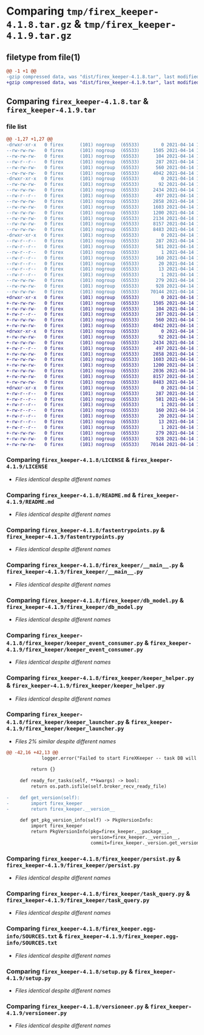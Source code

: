# Comparing `tmp/firex_keeper-4.1.8.tar.gz` & `tmp/firex_keeper-4.1.9.tar.gz`

## filetype from file(1)

```diff
@@ -1 +1 @@
-gzip compressed data, was "dist/firex_keeper-4.1.8.tar", last modified: Wed Apr 14 17:45:07 2021, max compression
+gzip compressed data, was "dist/firex_keeper-4.1.9.tar", last modified: Wed Apr 14 19:45:29 2021, max compression
```

## Comparing `firex_keeper-4.1.8.tar` & `firex_keeper-4.1.9.tar`

### file list

```diff
@@ -1,27 +1,27 @@
-drwxr-xr-x   0 firex      (101) nogroup  (65533)        0 2021-04-14 17:45:07.000000 firex_keeper-4.1.8/
--rw-rw-rw-   0 firex      (101) nogroup  (65533)     1505 2021-04-14 17:44:53.000000 firex_keeper-4.1.8/LICENSE
--rw-rw-rw-   0 firex      (101) nogroup  (65533)      104 2021-04-14 17:44:53.000000 firex_keeper-4.1.8/MANIFEST.in
--rw-r--r--   0 firex      (101) nogroup  (65533)      287 2021-04-14 17:45:07.000000 firex_keeper-4.1.8/PKG-INFO
--rw-rw-rw-   0 firex      (101) nogroup  (65533)      560 2021-04-14 17:44:53.000000 firex_keeper-4.1.8/README.md
--rw-rw-rw-   0 firex      (101) nogroup  (65533)     4042 2021-04-14 17:44:53.000000 firex_keeper-4.1.8/fastentrypoints.py
-drwxr-xr-x   0 firex      (101) nogroup  (65533)        0 2021-04-14 17:45:07.000000 firex_keeper-4.1.8/firex_keeper/
--rw-rw-rw-   0 firex      (101) nogroup  (65533)       92 2021-04-14 17:44:53.000000 firex_keeper-4.1.8/firex_keeper/__init__.py
--rw-rw-rw-   0 firex      (101) nogroup  (65533)     2434 2021-04-14 17:44:53.000000 firex_keeper-4.1.8/firex_keeper/__main__.py
--rw-r--r--   0 firex      (101) nogroup  (65533)      497 2021-04-14 17:45:07.000000 firex_keeper-4.1.8/firex_keeper/_version.py
--rw-rw-rw-   0 firex      (101) nogroup  (65533)     2858 2021-04-14 17:44:53.000000 firex_keeper-4.1.8/firex_keeper/db_model.py
--rw-rw-rw-   0 firex      (101) nogroup  (65533)     1603 2021-04-14 17:44:53.000000 firex_keeper-4.1.8/firex_keeper/keeper_event_consumer.py
--rw-rw-rw-   0 firex      (101) nogroup  (65533)     1200 2021-04-14 17:44:53.000000 firex_keeper-4.1.8/firex_keeper/keeper_helper.py
--rw-rw-rw-   0 firex      (101) nogroup  (65533)     2134 2021-04-14 17:44:53.000000 firex_keeper-4.1.8/firex_keeper/keeper_launcher.py
--rw-rw-rw-   0 firex      (101) nogroup  (65533)     8157 2021-04-14 17:44:53.000000 firex_keeper-4.1.8/firex_keeper/persist.py
--rw-rw-rw-   0 firex      (101) nogroup  (65533)     8483 2021-04-14 17:44:53.000000 firex_keeper-4.1.8/firex_keeper/task_query.py
-drwxr-xr-x   0 firex      (101) nogroup  (65533)        0 2021-04-14 17:45:07.000000 firex_keeper-4.1.8/firex_keeper.egg-info/
--rw-r--r--   0 firex      (101) nogroup  (65533)      287 2021-04-14 17:45:07.000000 firex_keeper-4.1.8/firex_keeper.egg-info/PKG-INFO
--rw-r--r--   0 firex      (101) nogroup  (65533)      581 2021-04-14 17:45:07.000000 firex_keeper-4.1.8/firex_keeper.egg-info/SOURCES.txt
--rw-r--r--   0 firex      (101) nogroup  (65533)        1 2021-04-14 17:45:07.000000 firex_keeper-4.1.8/firex_keeper.egg-info/dependency_links.txt
--rw-r--r--   0 firex      (101) nogroup  (65533)      160 2021-04-14 17:45:07.000000 firex_keeper-4.1.8/firex_keeper.egg-info/entry_points.txt
--rw-r--r--   0 firex      (101) nogroup  (65533)       20 2021-04-14 17:45:07.000000 firex_keeper-4.1.8/firex_keeper.egg-info/requires.txt
--rw-r--r--   0 firex      (101) nogroup  (65533)       13 2021-04-14 17:45:07.000000 firex_keeper-4.1.8/firex_keeper.egg-info/top_level.txt
--rw-r--r--   0 firex      (101) nogroup  (65533)        1 2021-04-14 17:45:07.000000 firex_keeper-4.1.8/firex_keeper.egg-info/zip-safe
--rw-rw-rw-   0 firex      (101) nogroup  (65533)      279 2021-04-14 17:45:07.000000 firex_keeper-4.1.8/setup.cfg
--rw-rw-rw-   0 firex      (101) nogroup  (65533)      928 2021-04-14 17:44:53.000000 firex_keeper-4.1.8/setup.py
--rw-rw-rw-   0 firex      (101) nogroup  (65533)    70144 2021-04-14 17:44:53.000000 firex_keeper-4.1.8/versioneer.py
+drwxr-xr-x   0 firex      (101) nogroup  (65533)        0 2021-04-14 19:45:29.000000 firex_keeper-4.1.9/
+-rw-rw-rw-   0 firex      (101) nogroup  (65533)     1505 2021-04-14 19:45:14.000000 firex_keeper-4.1.9/LICENSE
+-rw-rw-rw-   0 firex      (101) nogroup  (65533)      104 2021-04-14 19:45:14.000000 firex_keeper-4.1.9/MANIFEST.in
+-rw-r--r--   0 firex      (101) nogroup  (65533)      287 2021-04-14 19:45:29.000000 firex_keeper-4.1.9/PKG-INFO
+-rw-rw-rw-   0 firex      (101) nogroup  (65533)      560 2021-04-14 19:45:14.000000 firex_keeper-4.1.9/README.md
+-rw-rw-rw-   0 firex      (101) nogroup  (65533)     4042 2021-04-14 19:45:14.000000 firex_keeper-4.1.9/fastentrypoints.py
+drwxr-xr-x   0 firex      (101) nogroup  (65533)        0 2021-04-14 19:45:29.000000 firex_keeper-4.1.9/firex_keeper/
+-rw-rw-rw-   0 firex      (101) nogroup  (65533)       92 2021-04-14 19:45:14.000000 firex_keeper-4.1.9/firex_keeper/__init__.py
+-rw-rw-rw-   0 firex      (101) nogroup  (65533)     2434 2021-04-14 19:45:14.000000 firex_keeper-4.1.9/firex_keeper/__main__.py
+-rw-r--r--   0 firex      (101) nogroup  (65533)      497 2021-04-14 19:45:29.000000 firex_keeper-4.1.9/firex_keeper/_version.py
+-rw-rw-rw-   0 firex      (101) nogroup  (65533)     2858 2021-04-14 19:45:14.000000 firex_keeper-4.1.9/firex_keeper/db_model.py
+-rw-rw-rw-   0 firex      (101) nogroup  (65533)     1603 2021-04-14 19:45:14.000000 firex_keeper-4.1.9/firex_keeper/keeper_event_consumer.py
+-rw-rw-rw-   0 firex      (101) nogroup  (65533)     1200 2021-04-14 19:45:14.000000 firex_keeper-4.1.9/firex_keeper/keeper_helper.py
+-rw-rw-rw-   0 firex      (101) nogroup  (65533)     2036 2021-04-14 19:45:14.000000 firex_keeper-4.1.9/firex_keeper/keeper_launcher.py
+-rw-rw-rw-   0 firex      (101) nogroup  (65533)     8157 2021-04-14 19:45:14.000000 firex_keeper-4.1.9/firex_keeper/persist.py
+-rw-rw-rw-   0 firex      (101) nogroup  (65533)     8483 2021-04-14 19:45:14.000000 firex_keeper-4.1.9/firex_keeper/task_query.py
+drwxr-xr-x   0 firex      (101) nogroup  (65533)        0 2021-04-14 19:45:29.000000 firex_keeper-4.1.9/firex_keeper.egg-info/
+-rw-r--r--   0 firex      (101) nogroup  (65533)      287 2021-04-14 19:45:28.000000 firex_keeper-4.1.9/firex_keeper.egg-info/PKG-INFO
+-rw-r--r--   0 firex      (101) nogroup  (65533)      581 2021-04-14 19:45:28.000000 firex_keeper-4.1.9/firex_keeper.egg-info/SOURCES.txt
+-rw-r--r--   0 firex      (101) nogroup  (65533)        1 2021-04-14 19:45:28.000000 firex_keeper-4.1.9/firex_keeper.egg-info/dependency_links.txt
+-rw-r--r--   0 firex      (101) nogroup  (65533)      160 2021-04-14 19:45:28.000000 firex_keeper-4.1.9/firex_keeper.egg-info/entry_points.txt
+-rw-r--r--   0 firex      (101) nogroup  (65533)       20 2021-04-14 19:45:28.000000 firex_keeper-4.1.9/firex_keeper.egg-info/requires.txt
+-rw-r--r--   0 firex      (101) nogroup  (65533)       13 2021-04-14 19:45:28.000000 firex_keeper-4.1.9/firex_keeper.egg-info/top_level.txt
+-rw-r--r--   0 firex      (101) nogroup  (65533)        1 2021-04-14 19:45:28.000000 firex_keeper-4.1.9/firex_keeper.egg-info/zip-safe
+-rw-rw-rw-   0 firex      (101) nogroup  (65533)      279 2021-04-14 19:45:29.000000 firex_keeper-4.1.9/setup.cfg
+-rw-rw-rw-   0 firex      (101) nogroup  (65533)      928 2021-04-14 19:45:14.000000 firex_keeper-4.1.9/setup.py
+-rw-rw-rw-   0 firex      (101) nogroup  (65533)    70144 2021-04-14 19:45:14.000000 firex_keeper-4.1.9/versioneer.py
```

### Comparing `firex_keeper-4.1.8/LICENSE` & `firex_keeper-4.1.9/LICENSE`

 * *Files identical despite different names*

### Comparing `firex_keeper-4.1.8/README.md` & `firex_keeper-4.1.9/README.md`

 * *Files identical despite different names*

### Comparing `firex_keeper-4.1.8/fastentrypoints.py` & `firex_keeper-4.1.9/fastentrypoints.py`

 * *Files identical despite different names*

### Comparing `firex_keeper-4.1.8/firex_keeper/__main__.py` & `firex_keeper-4.1.9/firex_keeper/__main__.py`

 * *Files identical despite different names*

### Comparing `firex_keeper-4.1.8/firex_keeper/db_model.py` & `firex_keeper-4.1.9/firex_keeper/db_model.py`

 * *Files identical despite different names*

### Comparing `firex_keeper-4.1.8/firex_keeper/keeper_event_consumer.py` & `firex_keeper-4.1.9/firex_keeper/keeper_event_consumer.py`

 * *Files identical despite different names*

### Comparing `firex_keeper-4.1.8/firex_keeper/keeper_helper.py` & `firex_keeper-4.1.9/firex_keeper/keeper_helper.py`

 * *Files identical despite different names*

### Comparing `firex_keeper-4.1.8/firex_keeper/keeper_launcher.py` & `firex_keeper-4.1.9/firex_keeper/keeper_launcher.py`

 * *Files 2% similar despite different names*

```diff
@@ -42,16 +42,13 @@
             logger.error("Failed to start FireXKeeper -- task DB will not be available.")
 
         return {}
 
     def ready_for_tasks(self, **kwargs) -> bool:
         return os.path.isfile(self.broker_recv_ready_file)
 
-    def get_version(self):
-        import firex_keeper
-        return firex_keeper.__version__
 
     def get_pkg_version_info(self) -> PkgVersionInfo:
         import firex_keeper
         return PkgVersionInfo(pkg=firex_keeper.__package__,
                               version=firex_keeper.__version__,
                               commit=firex_keeper._version.get_versions()['full-revisionid'])
```

### Comparing `firex_keeper-4.1.8/firex_keeper/persist.py` & `firex_keeper-4.1.9/firex_keeper/persist.py`

 * *Files identical despite different names*

### Comparing `firex_keeper-4.1.8/firex_keeper/task_query.py` & `firex_keeper-4.1.9/firex_keeper/task_query.py`

 * *Files identical despite different names*

### Comparing `firex_keeper-4.1.8/firex_keeper.egg-info/SOURCES.txt` & `firex_keeper-4.1.9/firex_keeper.egg-info/SOURCES.txt`

 * *Files identical despite different names*

### Comparing `firex_keeper-4.1.8/setup.py` & `firex_keeper-4.1.9/setup.py`

 * *Files identical despite different names*

### Comparing `firex_keeper-4.1.8/versioneer.py` & `firex_keeper-4.1.9/versioneer.py`

 * *Files identical despite different names*

